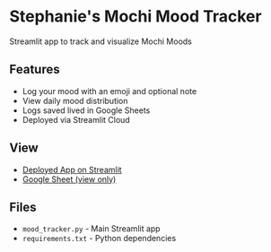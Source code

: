 # Stephanie's Mochi Mood Tracker
Streamlit app to track and visualize Mochi Moods

## Features
- Log your mood with an emoji and optional note
- View daily mood distribution
- Logs saved lived in Google Sheets
- Deployed via Streamlit Cloud

## View
- [Deployed App on Streamlit](https://shl-mochi-mood-tracker.streamlit.app)
- [Google Sheet (view only)](https://docs.google.com/spreadsheets/d/1eQzBeioFffmJKO20ifmh2f9efRZAdeKsPbCsAecMZug/edit?usp=sharing)

## Files
- `mood_tracker.py` - Main Streamlit app
- `requirements.txt` - Python dependencies
